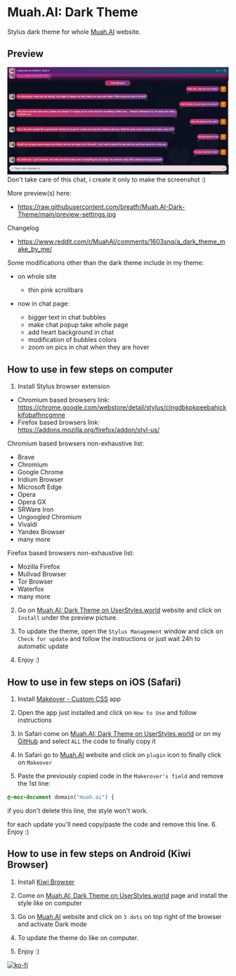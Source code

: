 # Muah.AI: Dark Theme
Stylus dark theme for whole [Muah.AI](https://muah.ai) website.

## Preview
![Preview](https://raw.githubusercontent.com/breatfr/Muah.AI-Dark-Theme/main/preview-chat.jpg)
Don't take care of this chat, i create it only to make the screenshot :)

More preview(s) here:
- https://raw.githubusercontent.com/breatfr/Muah.AI-Dark-Theme/main/preview-settings.jpg

Changelog
- https://www.reddit.com/r/MuahAI/comments/1603snq/a_dark_theme_make_by_me/

Some modifications other than the dark theme include in my theme:

- on whole site
    - thin pink scrollbars

- now in chat page:
    - bigger text in chat bubbles
    - make chat popup take whole page
    - add heart background in chat
    - modification of bubbles colors
    - zoom on pics in chat when they are hover

## How to use in few steps on computer
1. Install Stylus browser extension
- Chromium based browsers link: https://chrome.google.com/webstore/detail/stylus/clngdbkpkpeebahjckkjfobafhncgmne
- Firefox based browsers link: https://addons.mozilla.org/firefox/addon/styl-us/

Chromium based browsers non-exhaustive list:
- Brave
- Chromium
- Google Chrome
- Iridium Browser
- Microsoft Edge
- Opera
- Opera GX
- SRWare Iron
- Ungoogled Chromium
- Vivaldi
- Yandex Browser
- many more

Firefox based browsers non-exhaustive list:
- Mozilla Firefox
- Mullvad Browser
- Tor Browser
- Waterfox
- many more

2. Go on [Muah.AI: Dark Theme on UserStyles.world](https://userstyles.world/style/11713/muah-ai-dark-theme) website and click on `Install` under the preview picture.

3. To update the theme, open the `Stylus Management` window and click on `Check for update` and follow the instructions or just wait 24h to automatic update

4. Enjoy :)

## How to use in few steps on iOS (Safari)
1. Install [Makeover - Custom CSS](https://apps.apple.com/us/app/makeover-custom-css/id1602361167) app

2. Open the app just installed and click on `How to Use` and follow instructions

3. In Safari come on [Muah.AI: Dark Theme on UserStyles.world](https://userstyles.world/style/11713/muah-ai-dark-theme) or on my [GitHub](https://github.com/breatfr/Muah.AI-Dark-Theme/blob/main/muah.ai-dark-theme.css) and select `ALL` the code to finally copy it

4. In Safari go to [Muah.AI](https://muah.ai) website and click on `plugin` icon to finally click on `Makeover`

5. Paste the previously copied code in the `Makerover's field` and remove the 1st line:
```css
@-moz-document domain("muah.ai") {
```
if you don't delete this line, the style won't work.

for each update you'll need copy/paste the code and remove this line.
6. Enjoy :)

## How to use in few steps on Android (Kiwi Browser)
1. Install [Kiwi Browser](https://play.google.com/store/apps/details?id=com.kiwibrowser.browser)

2. Come on [Muah.AI: Dark Theme on UserStyles.world](https://userstyles.world/style/11713/muah-ai-dark-theme) page and install the style like on computer

3. Go on [Muah.AI](https://muah.ai) website and click on `3 dots` on top right of the browser and activate Dark mode

4. To update the theme do like on computer.

5. Enjoy :)

[![ko-fi](https://ko-fi.com/img/githubbutton_sm.svg)](https://ko-fi.com/breatfr)
